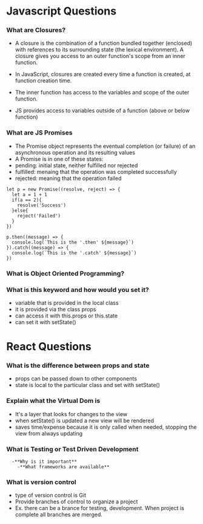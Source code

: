 # Javascript Questions

### What are Closures?
- A closure is the combination of a function bundled together (enclosed) with references to its surrounding state (the lexical environment). A closure gives you access to an outer function's scope from an inner function. 
- In JavaScript, closures are created every time a function is created, at function creation time. 

- The inner function has access to the variables and scope of the outer function. 
- JS provides access to variables outside of a function (above or below function)

### What are JS Promises
- The Promise object represents the eventual completion (or failure) of an asynchronous operation and its resulting values
- A Promise is in one of these states:
- pending: initial state, neither fulfilled nor rejected
- fulfilled: menaing that the operation was completed successfully
- rejected: meaning that the operation failed 

```JS
let p = new Promise((resolve, reject) => {
  let a = 1 + 1
  if(a == 2){
    resolve('Success')
  }else{
    reject('Failed')
  }
})

p.then((message) => {
  console.log(`This is the '.then' ${message}`)
}).catch((message) => {
  console.log(`This is the '.catch' ${message}`)
})
```



### What is Object Oriented Programming?



### What is this keyword and how would you set it? 
- variable that is provided in the local class
- it is provided via the class props
- can access it with this.props or this.state
- can set it with setState()






# React Questions

### What is the difference between props and state
- props can be passed down to other components 
- state is local to the particular class and set with setState()

### Explain what the Virtual Dom is
- It's a layer that looks for changes to the view
- when setState() is updated a new view will be rendered
- saves time/expense because it is only called when needed, stopping the view from always updating

### What is Testing or Test Driven Development
      -**Why is it important**
    	-**What frameworks are available**



### What is version control
- type of version control is Git
- Provide branches of control to organize a project
- Ex. there can be a brance for testing, development. When project is complete all branches are merged. 






